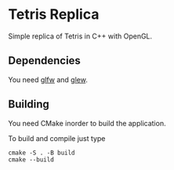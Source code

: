 # Tetris Replica

Simple replica of Tetris in C++ with OpenGL.

## Dependencies
You need [glfw](https://github.com/glfw/glfw) and [glew](https://github.com/nigels-com/glew).

## Building

You need CMake inorder to build the application.

To build and compile just type
```
cmake -S . -B build
cmake --build
```
